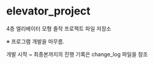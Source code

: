 # elevator_project
4층 엘리베이터 모형 졸작 프로젝트 파일 저장소

※ 프로그램 개발을 마무름.

개발 시작 ~ 최종본까지의 진행 기록은 change_log 파일을 참조
